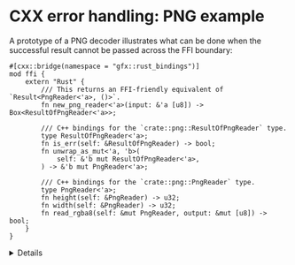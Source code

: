 # CXX error handling: PNG example

A prototype of a PNG decoder illustrates what can be done when the successful
result cannot be passed across the FFI boundary:

```rust,ignore
#[cxx::bridge(namespace = "gfx::rust_bindings")]
mod ffi {
    extern "Rust" {
        /// This returns an FFI-friendly equivalent of `Result<PngReader<'a>, ()>`.
        fn new_png_reader<'a>(input: &'a [u8]) -> Box<ResultOfPngReader<'a>>;

        /// C++ bindings for the `crate::png::ResultOfPngReader` type.
        type ResultOfPngReader<'a>;
        fn is_err(self: &ResultOfPngReader) -> bool;
        fn unwrap_as_mut<'a, 'b>(
            self: &'b mut ResultOfPngReader<'a>,
        ) -> &'b mut PngReader<'a>;

        /// C++ bindings for the `crate::png::PngReader` type.
        type PngReader<'a>;
        fn height(self: &PngReader) -> u32;
        fn width(self: &PngReader) -> u32;
        fn read_rgba8(self: &mut PngReader, output: &mut [u8]) -> bool;
    }
}
```

<details>

`PngReader` and `ResultOfPngReader` are Rust types --- objects of these types
cannot cross the FFI boundary without indirection of a `Box<T>`. We can't have
an `out_parameter: &mut PngReader`, because CXX doesn't allow C++ to store Rust
objects by value.

This example illustrates that even though CXX doesn't support arbitrary generics
nor templates, we can still pass them across the FFI boundary by manually
specializing / monomorphizing them into a non-generic type. In the example
`ResultOfPngReader` is a non-generic type that forwards into appropriate methods
of `Result<T, E>` (e.g. into `is_err`, `unwrap`, and/or `as_mut`).

</details>
